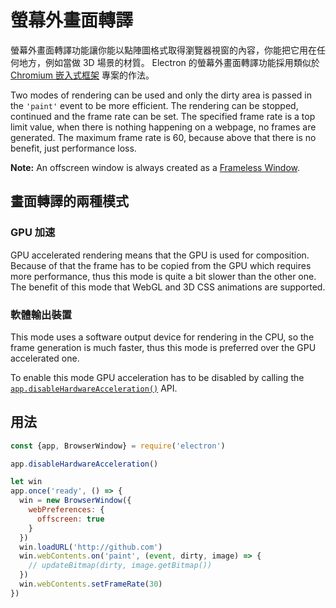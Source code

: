 # 螢幕外畫面轉譯

螢幕外畫面轉譯功能讓你能以點陣圖格式取得瀏覽器視窗的內容，你能把它用在任何地方，例如當做 3D 場景的材質。 Electron 的螢幕外畫面轉譯功能採用類似於 [Chromium 嵌入式框架](https://bitbucket.org/chromiumembedded/cef) 專案的作法。

Two modes of rendering can be used and only the dirty area is passed in the `'paint'` event to be more efficient. The rendering can be stopped, continued and the frame rate can be set. The specified frame rate is a top limit value, when there is nothing happening on a webpage, no frames are generated. The maximum frame rate is 60, because above that there is no benefit, just performance loss.

**Note:** An offscreen window is always created as a [Frameless Window](../api/frameless-window.md).

## 畫面轉譯的兩種模式

### GPU 加速

GPU accelerated rendering means that the GPU is used for composition. Because of that the frame has to be copied from the GPU which requires more performance, thus this mode is quite a bit slower than the other one. The benefit of this mode that WebGL and 3D CSS animations are supported.

### 軟體輸出裝置

This mode uses a software output device for rendering in the CPU, so the frame generation is much faster, thus this mode is preferred over the GPU accelerated one.

To enable this mode GPU acceleration has to be disabled by calling the [`app.disableHardwareAcceleration()`](../api/app.md#appdisablehardwareacceleration) API.

## 用法

```javascript
const {app, BrowserWindow} = require('electron')

app.disableHardwareAcceleration()

let win
app.once('ready', () => {
  win = new BrowserWindow({
    webPreferences: {
      offscreen: true
    }
  })
  win.loadURL('http://github.com')
  win.webContents.on('paint', (event, dirty, image) => {
    // updateBitmap(dirty, image.getBitmap())
  })
  win.webContents.setFrameRate(30)
})
```